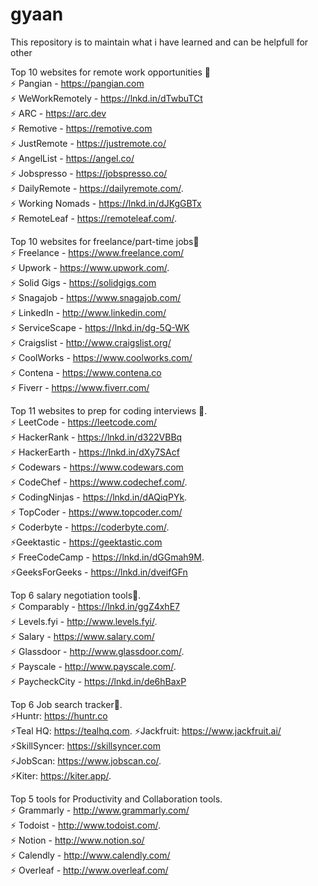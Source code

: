 # gyaan

This repository is to maintain what i have learned and can be helpfull for other 


Top 10 websites for remote work opportunities 🚀  
⚡️ Pangian - https://pangian.com    
⚡️ WeWorkRemotely - https://lnkd.in/dTwbuTCt  
⚡️ ARC - https://arc.dev  
⚡️ Remotive - https://remotive.com  
⚡️ JustRemote - https://justremote.co/  
⚡️ AngelList - https://angel.co/  
⚡️ Jobspresso - https://jobspresso.co/  
⚡️ DailyRemote - https://dailyremote.com/.  
⚡️ Working Nomads - https://lnkd.in/dJKgGBTx  
⚡️ RemoteLeaf - https://remoteleaf.com/.  

Top 10 websites for freelance/part-time jobs🚀  
⚡️ Freelance - https://www.freelance.com/  
⚡️ Upwork - https://www.upwork.com/.  
⚡️ Solid Gigs - https://solidgigs.com  
⚡️ Snagajob - https://www.snagajob.com/  
⚡️ LinkedIn - http://www.linkedin.com/  
⚡️ ServiceScape - https://lnkd.in/dg-5Q-WK  
⚡️ Craigslist - http://www.craigslist.org/  
⚡️ CoolWorks - https://www.coolworks.com/  
⚡️ Contena - https://www.contena.co  
⚡️ Fiverr - https://www.fiverr.com/  

Top 11 websites to prep for coding interviews 🚀.   
⚡️ LeetCode - https://leetcode.com/  
⚡️ HackerRank - https://lnkd.in/d322VBBq  
⚡️ HackerEarth - https://lnkd.in/dXy7SAcf  
⚡️ Codewars - https://www.codewars.com  
⚡️ CodeChef - https://www.codechef.com/.   
⚡️ CodingNinjas - https://lnkd.in/dAQiqPYk.  
⚡️ TopCoder - https://www.topcoder.com/  
⚡️ Coderbyte - https://coderbyte.com/.  
⚡️Geektastic - https://geektastic.com  
⚡️ FreeCodeCamp - https://lnkd.in/dGGmah9M.  
⚡️GeeksForGeeks - https://lnkd.in/dveifGFn  

Top 6 salary negotiation tools🚀.    
⚡️ Comparably - https://lnkd.in/ggZ4xhE7  
⚡️ Levels.fyi - http://www.levels.fyi/.  
⚡️ Salary - https://www.salary.com/  
⚡️ Glassdoor - http://www.glassdoor.com/.  
⚡️ Payscale - http://www.payscale.com/.  
⚡️ PaycheckCity - https://lnkd.in/de6hBaxP  

Top 6 Job search tracker🚀.  
⚡️Huntr: https://huntr.co  
⚡️Teal HQ: https://tealhq.com. 
⚡️Jackfruit: https://www.jackfruit.ai/  
⚡️SkillSyncer: https://skillsyncer.com  
⚡️JobScan: https://www.jobscan.co/.  
⚡️Kiter: https://kiter.app/. 

Top 5 tools for Productivity and Collaboration tools.  
⚡️ Grammarly - http://www.grammarly.com/  
⚡️ Todoist - http://www.todoist.com/.  
⚡️ Notion - http://www.notion.so/  
⚡️ Calendly - http://www.calendly.com/  
⚡️ Overleaf - http://www.overleaf.com/  
